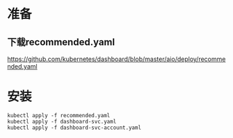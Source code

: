 # 准备
## 下载recommended.yaml
https://github.com/kubernetes/dashboard/blob/master/aio/deploy/recommended.yaml
# 安装
```
kubectl apply -f recommended.yaml
kubectl apply -f dashboard-svc.yaml
kubectl apply -f dashboard-svc-account.yaml
```
